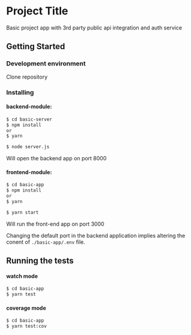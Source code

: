 # Project Title

Basic project app with 3rd party public api integration and auth service

## Getting Started
### Development environment 
Clone repository


### Installing
#### backend-module: 
```sh
$ cd basic-server
$ npm install
or
$ yarn

$ node server.js 
```
Will open the backend app on port 8000

####  frontend-module: 
```sh
$ cd basic-app
$ npm install
or
$ yarn

$ yarn start
```
Will run the front-end app on port 3000

Changing the default port in the backend application implies altering the conent of `./basic-app/.env` file.

## Running the tests

#### watch mode
```sh
$ cd basic-app
$ yarn test
```

#### coverage mode
```sh
$ cd basic-app
$ yarn test:cov
```